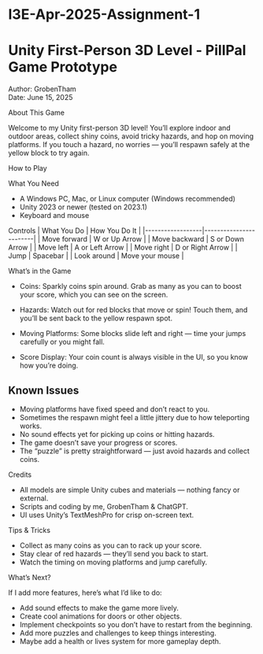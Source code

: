 # I3E-Apr-2025-Assignment-1
# Unity First-Person 3D Level - PillPal Game Prototype

Author: GrobenTham  
Date: June 15, 2025



About This Game

Welcome to my Unity first-person 3D level! You’ll explore indoor and outdoor areas, collect shiny coins, avoid tricky hazards, and hop on moving platforms. If you touch a hazard, no worries — you’ll respawn safely at the yellow block to try again.



How to Play

What You Need
- A Windows PC, Mac, or Linux computer (Windows recommended)
- Unity 2023 or newer (tested on 2023.1)
- Keyboard and mouse

Controls
| What You Do      | How You Do It           |
|------------------|------------------------|
| Move forward     | W or Up Arrow          |
| Move backward    | S or Down Arrow        |
| Move left        | A or Left Arrow        |
| Move right       | D or Right Arrow       |
| Jump             | Spacebar               |
| Look around      | Move your mouse        |



What’s in the Game

- Coins: Sparkly coins spin around. Grab as many as you can to boost your score, which you can see on the screen.

- Hazards: Watch out for red blocks that move or spin! Touch them, and you’ll be sent back to the yellow respawn spot.

- Moving Platforms: Some blocks slide left and right — time your jumps carefully or you might fall.

- Score Display: Your coin count is always visible in the UI, so you know how you’re doing.



## Known Issues

- Moving platforms have fixed speed and don’t react to you.
- Sometimes the respawn might feel a little jittery due to how teleporting works.
- No sound effects yet for picking up coins or hitting hazards.
- The game doesn’t save your progress or scores.
- The “puzzle” is pretty straightforward — just avoid hazards and collect coins.



Credits

- All models are simple Unity cubes and materials — nothing fancy or external.
- Scripts and coding by me, GrobenTham & ChatGPT.
- UI uses Unity’s TextMeshPro for crisp on-screen text.



Tips & Tricks

- Collect as many coins as you can to rack up your score.
- Stay clear of red hazards — they’ll send you back to start.
- Watch the timing on moving platforms and jump carefully.



What’s Next?

If I add more features, here’s what I’d like to do:

- Add sound effects to make the game more lively.
- Create cool animations for doors or other objects.
- Implement checkpoints so you don’t have to restart from the beginning.
- Add more puzzles and challenges to keep things interesting.
- Maybe add a health or lives system for more gameplay depth.


